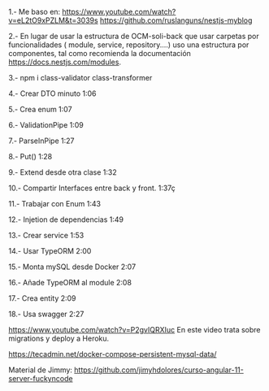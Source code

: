 1.- Me baso en:
 https://www.youtube.com/watch?v=eL2tO9xPZLM&t=3039s
https://github.com/ruslanguns/nestjs-myblog


2.- En lugar de usar la estructura de OCM-soli-back que usar carpetas por funcionalidades ( module, service, repository....) 
uso una estructura por componentes, tal como recomienda la documentación https://docs.nestjs.com/modules.

3.- npm i class-validator class-transformer

4.- Crear DTO minuto 1:06

5.- Crea enum 1:07

6.- ValidationPipe 1:09

7.- ParseInPipe 1:27

8.- Put() 1:28

9.- Extend desde otra clase 1:32

10.- Compartir Interfaces entre back y front. 1:37ç

11.- Trabajar con Enum 1:43

12.- Injetion de dependencias 1:49

13.- Crear service 1:53

14.- Usar TypeORM 2:00

15.- Monta mySQL desde Docker 2:07

16.- Añade TypeORM al module 2:08

17.- Crea entity 2:09

18.- Usa swagger 2:27

https://www.youtube.com/watch?v=P2gvIQRXIuc
En este video trata sobre migrations y deploy a Heroku.




https://tecadmin.net/docker-compose-persistent-mysql-data/





Material de Jimmy:
https://github.com/jimyhdolores/curso-angular-11-server-fuckyncode